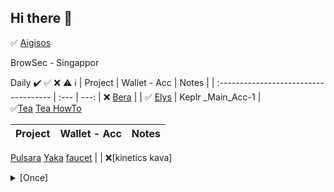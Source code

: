 ## Hi there 👋



✅ [Aigisos](https://quest.intract.io/quest/6764267cb4c9cfdac86ec3e7)

BrowSec - Singappor

 Daily 
✔️ ✅ ❌ ⚠️ ℹ️
| Project                                        | Wallet - Acc        | Notes |
| :------------------------------------          |     :---            |  ---: |
❌ [Bera](https://artio.faucet.berachain.com/)   |                     | 
✅ [Elys](https://testnet.elys.network/faucet)   | Keplr _Main_Acc-1   |       
✅[Tea](https://app.tea.xyz)
[Tea HowTo](https://medium.com/@voltron1902zp/tea-%D1%8D%D1%82%D0%BE-%D0%B4%D0%B5%D1%86%D0%B5%D0%BD%D1%82%D1%80%D0%B0%D0%BB%D0%B8%D0%B7%D0%BE%D0%B2%D0%B0%D0%BD%D0%BD%D1%8B%D0%B9-%D1%82%D0%B5%D1%85%D0%BD%D0%BE%D0%BB%D0%BE%D0%B3%D0%B8%D1%87%D0%B5%D1%81%D0%BA%D0%B8%D0%B9-%D0%BF%D1%80%D0%BE%D1%82%D0%BE%D0%BA%D0%BE%D0%BB-%D0%BA%D0%BE%D1%82%D0%BE%D1%80%D1%8B%D0%B9-%D0%BF%D0%BE%D0%B7%D0%B2%D0%BE%D0%BB%D1%8F%D0%B5%D1%82-%D1%80%D0%B0%D0%B7%D1%80%D0%B0%D0%B1%D0%BE%D1%82%D1%87%D0%B8%D0%BA%D0%B0%D0%BC-%D1%81-%D0%BE%D1%82%D0%BA%D1%80%D1%8B%D1%82%D1%8B%D0%BC-c8d97977556b)
  

| Project                                       | Wallet - Acc        | Notes |
| :------------------------------------         |     :---            |          ---: |
[Pulsara](https://medium.com/@pulsara.io/pulsaras-sara-token-airdrop-for-coreum-holders-comprehensive-guide-a1a3a4a1d223)
[Yaka](https://app.yaka.finance) [faucet](https://atlantic-2.app.sei.io/faucet) | |
❌[kinetics kava]

<details>

  <summary> [Once] </summary>

# Once
| Project                                       | Wallet - Acc        | Notes
| :------------------------------------         |     :---            |          ---: |
|                                               |                     |       
</details>







